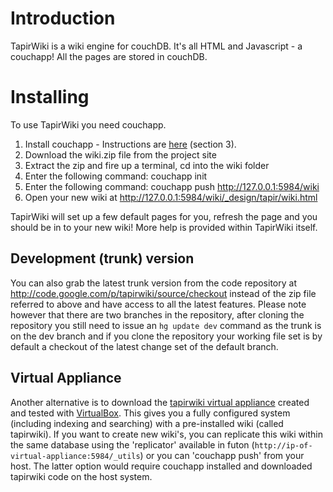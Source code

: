 # Introduction #

TapirWiki is a wiki engine for couchDB. It's all HTML and Javascript - a couchapp! All the pages are stored in couchDB.


# Installing #
To use TapirWiki you need couchapp.

  1. Install couchapp - Instructions are [here](http://github.com/couchapp/couchapp) (section 3).
  1. Download the wiki.zip file from the project site
  1. Extract the zip and fire up a terminal, cd into the wiki folder
  1. Enter the following command: couchapp init
  1. Enter the following command: couchapp push http://127.0.0.1:5984/wiki
  1. Open your new wiki at http://127.0.0.1:5984/wiki/_design/tapir/wiki.html

TapirWiki will set up a few default pages for you, refresh the page and you should be in to your new wiki! More help is provided within TapirWiki itself.


## Development (trunk) version ##

You can also grab the latest trunk version from the code repository at http://code.google.com/p/tapirwiki/source/checkout instead of the zip file referred to above and have access to all the latest features. Please note however that there are two branches in the repository, after cloning the repository you still need to issue an `hg update dev` command as the trunk is on the dev branch and if you clone the repository your working file set is by default a checkout of the latest change set of the default branch.

## Virtual Appliance ##

Another alternative is to download the [tapirwiki virtual appliance](http://oeo.la/_UWcx_) created and tested with [VirtualBox](http://www.virtualbox.org). This gives you a fully configured system (including indexing and searching) with a pre-installed wiki (called tapirwiki). If you want to create new wiki's, you can replicate this wiki within the same database using the 'replicator' available in futon (`http://ip-of-virtual-appliance:5984/_utils`) or you can 'couchapp push' from your host. The latter option would require couchapp installed and downloaded tapirwiki code on the host system.